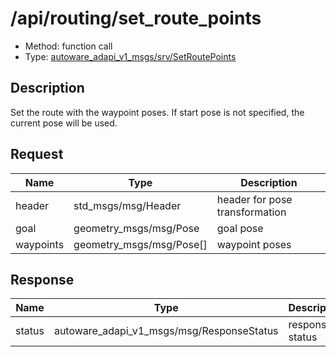 <!-- This file is generated by a tool. Do not edit directly. -->

# /api/routing/set_route_points

- Method: function call
- Type: [autoware_adapi_v1_msgs/srv/SetRoutePoints](../../../types/autoware_adapi_v1_msgs/srv/set_route_points.md)

## Description

Set the route with the waypoint poses. If start pose is not specified, the current pose will be used.

## Request

| Name      | Type                     | Description                    |
| --------- | ------------------------ | ------------------------------ |
| header    | std_msgs/msg/Header      | header for pose transformation |
| goal      | geometry_msgs/msg/Pose   | goal pose                      |
| waypoints | geometry_msgs/msg/Pose[] | waypoint poses                 |

## Response

| Name   | Type                                      | Description     |
| ------ | ----------------------------------------- | --------------- |
| status | autoware_adapi_v1_msgs/msg/ResponseStatus | response status |
